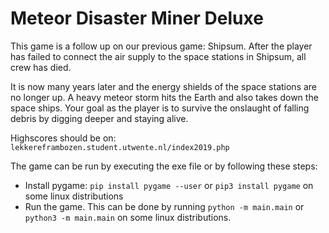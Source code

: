 # Meteor Disaster Miner Deluxe
This game is a follow up on our previous game: Shipsum.
After the player has failed to connect the air supply to the space stations in Shipsum, all crew has died.

It is now many years later and the energy shields of the space stations are no longer up.
 A heavy meteor storm hits the Earth and also takes down the space ships. 
 Your goal as the player is to survive the onslaught of falling debris by digging deeper and staying alive.
 
 
Highscores should be on: `lekkereframbozen.student.utwente.nl/index2019.php`
 
 The game can be run by executing the exe file or by following these steps:
 
 - Install pygame: `pip install pygame --user` or `pip3 install pygame` on some linux distributions
 - Run the game. This can be done by running `python -m main.main` or `python3 -m main.main` on some linux distributions.
 
